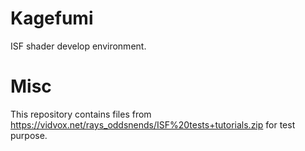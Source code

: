# Kagefumi

ISF shader develop environment.

# Misc

This repository contains files from https://vidvox.net/rays_oddsnends/ISF%20tests+tutorials.zip for test purpose.
